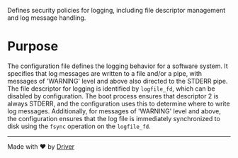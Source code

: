 <!--------------------------------------------------------------------------------->
<!-- IMPORTANT: This file is auto-generated by Driver (https://driver.ai). -------->
<!-- Manual edits may be overwritten on future commits. --------------------------->
<!--------------------------------------------------------------------------------->

Defines security policies for logging, including file descriptor management and log message handling.

# Purpose
The configuration file defines the logging behavior for a software system. It specifies that log messages are written to a file and/or a pipe, with messages of 'WARNING' level and above also directed to the STDERR pipe. The file descriptor for logging is identified by `logfile_fd`, which can be disabled by configuration. The boot process ensures that descriptor 2 is always STDERR, and the configuration uses this to determine where to write log messages. Additionally, for messages of 'WARNING' level and above, the configuration ensures that the log file is immediately synchronized to disk using the `fsync` operation on the `logfile_fd`.

---
Made with ❤️ by [Driver](https://www.driver.ai/)